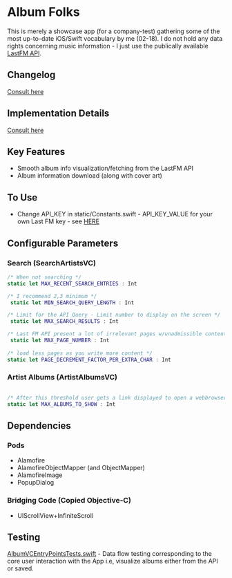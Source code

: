 # Album Folks

This is merely a showcase app (for a company-test) gathering some of the most up-to-date iOS/Swift vocabulary by me (02-18). I do not hold any data rights concerning music information - I just use the publically available [LastFM API](https://www.last.fm/api/).

## Changelog

[Consult here](https://github.com/carloscorreia94/AlbumFolks/blob/master/CHANGELOG.md)

## Implementation Details

[Consult here](https://github.com/carloscorreia94/AlbumFolks/blob/master/ARCH.md)

## Key Features

* Smooth album info visualization/fetching from the LastFM API
* Album information download (along with cover art)

## To Use

* Change API_KEY in static/Constants.swift - API_KEY_VALUE for your own Last FM key - see [HERE](https://www.last.fm/api/authentication)

## Configurable Parameters 

### Search (SearchArtistsVC)

```Swift
/* When not searching */
static let MAX_RECENT_SEARCH_ENTRIES : Int

/* I recommend 2,3 minimum */
 static let MIN_SEARCH_QUERY_LENGTH : Int

/* Limit for the API Query - Limit number to display on the screen */
 static let MAX_SEARCH_RESULTS : Int

/* Last FM API present a lot of irrelevant pages w/unadmissible content... */
 static let MAX_PAGE_NUMBER : Int
 
/* load less pages as you write more content */
static let PAGE_DECREMENT_FACTOR_PER_EXTRA_CHAR : Int
```

### Artist Albums (ArtistAlbumsVC)

```Swift

/* After this threshold user gets a link displayed to open a webbrowser  */
static let MAX_ALBUMS_TO_SHOW : Int
```

## Dependencies

### Pods

* Alamofire
* AlamofireObjectMapper (and ObjectMapper)
* AlamofireImage
* PopupDialog

### Bridging Code (Copied Objective-C)

* UIScrollView+InfiniteScroll

## Testing
[AlbumVCEntryPointsTests.swift](https://github.com/carloscorreia94/AlbumFolks/tree/master/AlbumFolksTests/AlbumVCEntryPointsTests.swift) - Data flow testing corresponding to the core user interaction with the App i.e, visualize albums either from the API or saved.


